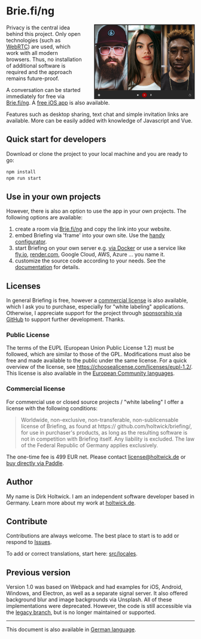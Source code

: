 # Brie.fi/ng

<img src="public/sample.jpg" height="200" align="right" style="padding-left: 2rem;"> Privacy is the central idea behind this project. Only open technologies (such as [WebRTC](https://webrtc-security.github.io/)) are used, which work with all modern browsers. Thus, no installation of additional software is required and the approach remains future-proof.

A conversation can be started immediately for free via [Brie.fi/ng](https://brie.fi/ng). A [free iOS app](https://apps.apple.com/app/briefing-video-chat/id1510803601) is also available.

Features such as desktop sharing, text chat and simple invitation links are available. More can be easily added with knowledge of Javascript and Vue.

## Quick start for developers

Download or clone the project to your local machine and you are ready to go:

```sh
npm install
npm run start
```

## Use in your own projects

However, there is also an option to use the app in your own projects. The following options are available:

1. create a room via [Brie.fi/ng](https://brie.fi/ng) and copy the link into your website.
2. embed Briefing via 'frame' into your own site. Use the [handy configurator](https://brie.fi/ng/embed).
3. start Briefing on your own server e.g. [via Docker](docs/docker.md) or use a service like [fly.io](docs/fly.io.md), [render.com](docs/render.com.md), Google Cloud, AWS, Azure ... you name it.
4. customize the source code according to your needs. See the [documentation](docs/README.md) for details.

## Licenses

In general Briefing is free, however a [commercial license](#commercial-license) is also available, which I ask you to purchase, especially for "white labeling" applications. Otherwise, I appreciate support for the project through [sponsorship via GitHub](https://github.com/sponsors/holtwick) to support further development. Thanks.

### Public License

The terms of the EUPL (European Union Public License 1.2) must be followed, which are similar to those of the GPL. Modifications must also be free and made available to the public under the same license. For a quick overview of the license, see <https://choosealicense.com/licenses/eupl-1.2/>. This license is also available in the [European Community languages](https://eupl.eu/).

### Commercial license

For commercial use or closed source projects / "white labeling" I offer a license with the following conditions:

> Worldwide, non-exclusive, non-transferable, non-sublicensable license of Briefing, as found at https:// github.com/holtwick/briefing/, for use in purchaser's products, as long as the resulting software is not in competition with Briefing itself. Any liability is excluded. The law of the Federal Republic of Germany applies exclusively.

The one-time fee is 499 EUR net. Please contact [license@holtwick.de](mailto:license@holtwick.de) or [buy directly via Paddle](https://buy.paddle.com/product/650756).

## Author

My name is Dirk Holtwick. I am an independent software developer based in Germany. Learn more about my work at [holtwick.de](https://holtwick.de/about).

## Contribute

Contributions are always welcome. The best place to start is to add or respond to [Issues](https://github.com/holtwick/briefing/issues).

To add or correct translations, start here: [src/locales](src/locales/).

## Previous version

Version 1.0 was based on Webpack and had examples for iOS, Android, Windows, and Electron, as well as a separate signal server. It also offered background blur and image backgrounds via Unsplash. All of these implementations were deprecated. However, the code is still accessible via the [legacy branch](https://github.com/holtwick/briefing/tree/legacy), but is no longer maintained or supported.

---

This document is also available in [German language](README-de.md).
